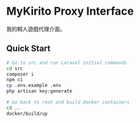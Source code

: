 # MyKirito Proxy Interface

我的桐人遊戲代理介面。

## Quick Start

```bash
# Go to src and run Laravel initial commands
cd src
composer i
npm ci
cp .env.example .env
php artisan key:generate

# Go back to root and build Docker containers
cd ..
docker/build/up
```
